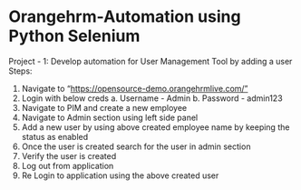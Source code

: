# Orangehrm-Automation using Python Selenium
Project - 1: Develop automation for User Management Tool by adding a user
Steps:
1. Navigate to “https://opensource-demo.orangehrmlive.com/”
2. Login with below creds
a. Username - Admin
b. Password - admin123
3. Navigate to PIM and create a new employee
4. Navigate to Admin section using left side panel
5. Add a new user by using above created employee name by keeping the status as
enabled
6. Once the user is created search for the user in admin section
7. Verify the user is created
8. Log out from application
9. Re Login to application using the above created user

